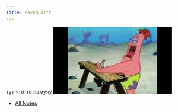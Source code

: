 ```yaml
---
title: DavyQuartz
---
```


тут что-то намучу 
![](attach/Pasted%20image%2020220508140118.png)
- [All Notes](/notes)